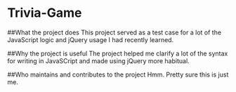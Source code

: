# Trivia-Game

##What the project does
This project served as a test case for a lot of the JavaScript logic and jQuery usage I had recently learned. 

##Why the project is useful
The project helped me clarify a lot of the syntax for writing in JavaSCript and made using jQuery more habitual.

##Who maintains and contributes to the project
Hmm. Pretty sure this is just me.